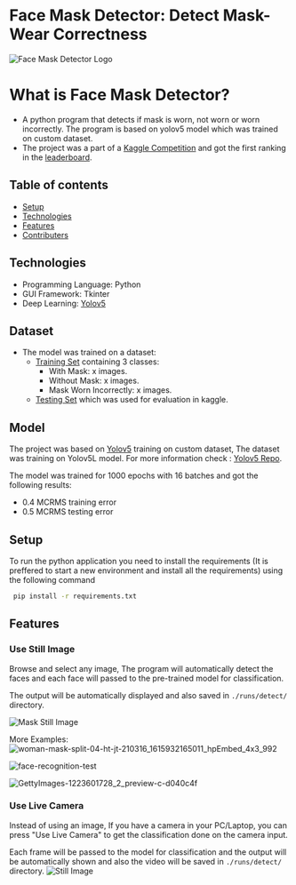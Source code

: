# Face Mask Detector: Detect Mask-Wear Correctness

![Face Mask Detector Logo](https://user-images.githubusercontent.com/25768661/128629709-bedaada8-05d9-413a-a537-7c593a11fab6.png)

# What is Face Mask Detector? 
* A python program that detects if mask is worn, not worn or worn incorrectly. The program is based on yolov5 model which was trained on custom dataset.
* The project was a part of a [Kaggle Competition](https://www.kaggle.com/c/cvsc21objectcounting/overview) and got the first ranking in the [leaderboard](https://www.kaggle.com/c/cvsc21objectcounting/leaderboard).

## Table of contents
* [Setup](##Setup)
* [Technologies](##Technologies)
* [Features](##Features)
* [Contributers](##Contributers)

## Technologies
* Programming Language: Python 
* GUI Framework: Tkinter
* Deep Learning: [Yolov5](https://github.com/ultralytics/yolov5)

## Dataset
* The model was trained on a dataset:
  * [Training Set](https://drive.google.com/drive/folders/1JZSwHkrQun8CTqFIcaKtn8KVi62M1-nO) containing 3 classes:
    * With Mask: x images.
    * Without Mask: x images.
    * Mask Worn Incorrectly: x images. 
  * [Testing Set](https://drive.google.com/drive/folders/1LYO8MpTf4-7HoUw8IjDMMVThk5yiXnrO) which was used for evaluation in kaggle.

## Model
The project was based on [Yolov5](https://github.com/ultralytics/yolov5) training on custom dataset, The dataset was training on Yolov5L model. For more information check : [Yolov5 Repo](https://github.com/ultralytics/yolov5).

The model was trained for 1000 epochs with 16 batches and got the following results:
* 0.4 MCRMS training error
* 0.5 MCRMS testing error

## Setup

To run the python application you need to install the requirements (It is preffered to start a new environment and install all the requirements) using the following command

```bash
 pip install -r requirements.txt
```



## Features
### Use Still Image
Browse and select any image, The program will automatically detect the faces and each face will passed to the pre-trained model for classification.

The output will be automatically displayed and also saved in `./runs/detect/` directory.

![Mask Still Image](https://user-images.githubusercontent.com/25768661/128630138-b4bf9a40-9a48-4a1d-bd5f-69288bc16993.gif)

More Examples:
![woman-mask-split-04-ht-jt-210316_1615932165011_hpEmbed_4x3_992](https://user-images.githubusercontent.com/25768661/128630232-2ba0c0d3-c09d-4ced-9c6c-69e9f708ac32.jpg)

![face-recognition-test](https://user-images.githubusercontent.com/25768661/128630234-f6cd57ab-17b3-4e3e-a5f3-f4099e1af6d8.jpg)

![GettyImages-1223601728_2_preview-c-d040c4f](https://user-images.githubusercontent.com/25768661/128630235-f3be345b-5f59-41ce-8168-9181d2050768.jpg)

### Use Live Camera
Instead of using an image, If you have a camera in your PC/Laptop, you can press "Use Live Camera" to get the classification done on the camera input.

Each frame will be passed to the model for classification and the output will be automatically shown and also the video will be saved in `./runs/detect/` directory.
![Still Image](https://user-images.githubusercontent.com/25768661/128628260-2ff43600-1fba-4f48-8717-1cc643d43f1b.gif)